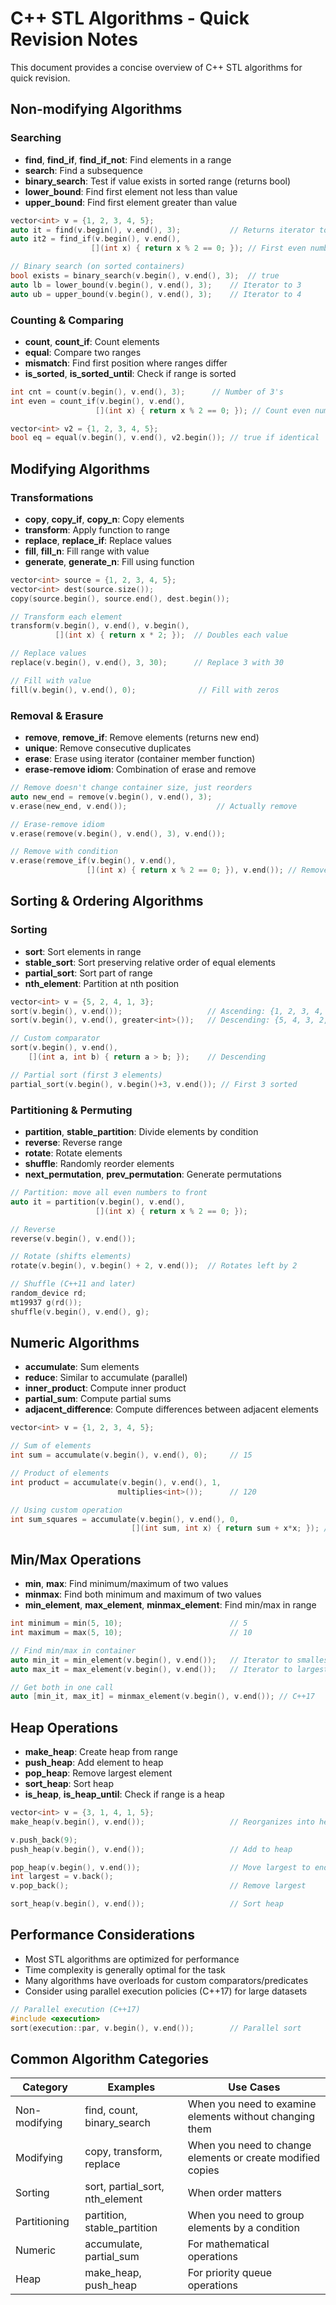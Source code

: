 # C++ STL Algorithms - Quick Revision Notes

This document provides a concise overview of C++ STL algorithms for quick revision.

## Non-modifying Algorithms

### Searching

- **find**, **find_if**, **find_if_not**: Find elements in a range
- **search**: Find a subsequence
- **binary_search**: Test if value exists in sorted range (returns bool)
- **lower_bound**: Find first element not less than value
- **upper_bound**: Find first element greater than value

```cpp
vector<int> v = {1, 2, 3, 4, 5};
auto it = find(v.begin(), v.end(), 3);           // Returns iterator to 3
auto it2 = find_if(v.begin(), v.end(), 
                  [](int x) { return x % 2 == 0; }); // First even number

// Binary search (on sorted containers)
bool exists = binary_search(v.begin(), v.end(), 3);  // true
auto lb = lower_bound(v.begin(), v.end(), 3);    // Iterator to 3
auto ub = upper_bound(v.begin(), v.end(), 3);    // Iterator to 4
```

### Counting & Comparing

- **count**, **count_if**: Count elements
- **equal**: Compare two ranges
- **mismatch**: Find first position where ranges differ
- **is_sorted**, **is_sorted_until**: Check if range is sorted

```cpp
int cnt = count(v.begin(), v.end(), 3);      // Number of 3's
int even = count_if(v.begin(), v.end(),  
                   [](int x) { return x % 2 == 0; }); // Count even numbers

vector<int> v2 = {1, 2, 3, 4, 5};
bool eq = equal(v.begin(), v.end(), v2.begin()); // true if identical
```

## Modifying Algorithms

### Transformations

- **copy**, **copy_if**, **copy_n**: Copy elements
- **transform**: Apply function to range
- **replace**, **replace_if**: Replace values
- **fill**, **fill_n**: Fill range with value
- **generate**, **generate_n**: Fill using function

```cpp
vector<int> source = {1, 2, 3, 4, 5};
vector<int> dest(source.size());
copy(source.begin(), source.end(), dest.begin());

// Transform each element
transform(v.begin(), v.end(), v.begin(), 
          [](int x) { return x * 2; });  // Doubles each value

// Replace values
replace(v.begin(), v.end(), 3, 30);      // Replace 3 with 30

// Fill with value
fill(v.begin(), v.end(), 0);              // Fill with zeros
```

### Removal & Erasure

- **remove**, **remove_if**: Remove elements (returns new end)
- **unique**: Remove consecutive duplicates
- **erase**: Erase using iterator (container member function)
- **erase-remove idiom**: Combination of erase and remove

```cpp
// Remove doesn't change container size, just reorders
auto new_end = remove(v.begin(), v.end(), 3);  
v.erase(new_end, v.end());                    // Actually remove

// Erase-remove idiom
v.erase(remove(v.begin(), v.end(), 3), v.end());

// Remove with condition
v.erase(remove_if(v.begin(), v.end(), 
                 [](int x) { return x % 2 == 0; }), v.end()); // Remove even
```

## Sorting & Ordering Algorithms

### Sorting

- **sort**: Sort elements in range
- **stable_sort**: Sort preserving relative order of equal elements
- **partial_sort**: Sort part of range
- **nth_element**: Partition at nth position

```cpp
vector<int> v = {5, 2, 4, 1, 3};
sort(v.begin(), v.end());                   // Ascending: {1, 2, 3, 4, 5}
sort(v.begin(), v.end(), greater<int>());   // Descending: {5, 4, 3, 2, 1}

// Custom comparator
sort(v.begin(), v.end(), 
    [](int a, int b) { return a > b; });    // Descending

// Partial sort (first 3 elements)
partial_sort(v.begin(), v.begin()+3, v.end()); // First 3 sorted
```

### Partitioning & Permuting

- **partition**, **stable_partition**: Divide elements by condition
- **reverse**: Reverse range
- **rotate**: Rotate elements
- **shuffle**: Randomly reorder elements
- **next_permutation**, **prev_permutation**: Generate permutations

```cpp
// Partition: move all even numbers to front
auto it = partition(v.begin(), v.end(), 
                   [](int x) { return x % 2 == 0; });

// Reverse
reverse(v.begin(), v.end());

// Rotate (shifts elements)
rotate(v.begin(), v.begin() + 2, v.end());  // Rotates left by 2

// Shuffle (C++11 and later)
random_device rd;
mt19937 g(rd());
shuffle(v.begin(), v.end(), g);
```

## Numeric Algorithms

- **accumulate**: Sum elements
- **reduce**: Similar to accumulate (parallel)
- **inner_product**: Compute inner product
- **partial_sum**: Compute partial sums
- **adjacent_difference**: Compute differences between adjacent elements

```cpp
vector<int> v = {1, 2, 3, 4, 5};

// Sum of elements
int sum = accumulate(v.begin(), v.end(), 0);     // 15

// Product of elements
int product = accumulate(v.begin(), v.end(), 1,
                        multiplies<int>());      // 120

// Using custom operation
int sum_squares = accumulate(v.begin(), v.end(), 0,
                           [](int sum, int x) { return sum + x*x; }); // 55
```

## Min/Max Operations

- **min**, **max**: Find minimum/maximum of two values
- **minmax**: Find both minimum and maximum of two values
- **min_element**, **max_element**, **minmax_element**: Find min/max in range

```cpp
int minimum = min(5, 10);                        // 5
int maximum = max(5, 10);                        // 10

// Find min/max in container
auto min_it = min_element(v.begin(), v.end());   // Iterator to smallest
auto max_it = max_element(v.begin(), v.end());   // Iterator to largest

// Get both in one call
auto [min_it, max_it] = minmax_element(v.begin(), v.end()); // C++17
```

## Heap Operations

- **make_heap**: Create heap from range
- **push_heap**: Add element to heap
- **pop_heap**: Remove largest element
- **sort_heap**: Sort heap
- **is_heap**, **is_heap_until**: Check if range is a heap

```cpp
vector<int> v = {3, 1, 4, 1, 5};
make_heap(v.begin(), v.end());                   // Reorganizes into heap

v.push_back(9);
push_heap(v.begin(), v.end());                   // Add to heap

pop_heap(v.begin(), v.end());                    // Move largest to end
int largest = v.back();
v.pop_back();                                    // Remove largest

sort_heap(v.begin(), v.end());                   // Sort heap
```

## Performance Considerations

- Most STL algorithms are optimized for performance
- Time complexity is generally optimal for the task
- Many algorithms have overloads for custom comparators/predicates
- Consider using parallel execution policies (C++17) for large datasets

```cpp
// Parallel execution (C++17)
#include <execution>
sort(execution::par, v.begin(), v.end());        // Parallel sort
```

## Common Algorithm Categories

| Category | Examples | Use Cases |
|----------|----------|-----------|
| Non-modifying | find, count, binary_search | When you need to examine elements without changing them |
| Modifying | copy, transform, replace | When you need to change elements or create modified copies |
| Sorting | sort, partial_sort, nth_element | When order matters |
| Partitioning | partition, stable_partition | When you need to group elements by a condition |
| Numeric | accumulate, partial_sum | For mathematical operations |
| Heap | make_heap, push_heap | For priority queue operations |